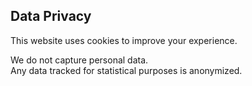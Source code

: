 ## Data Privacy

This website uses cookies to improve your experience.

We do not capture personal data.  
Any data tracked for statistical purposes is anonymized.

